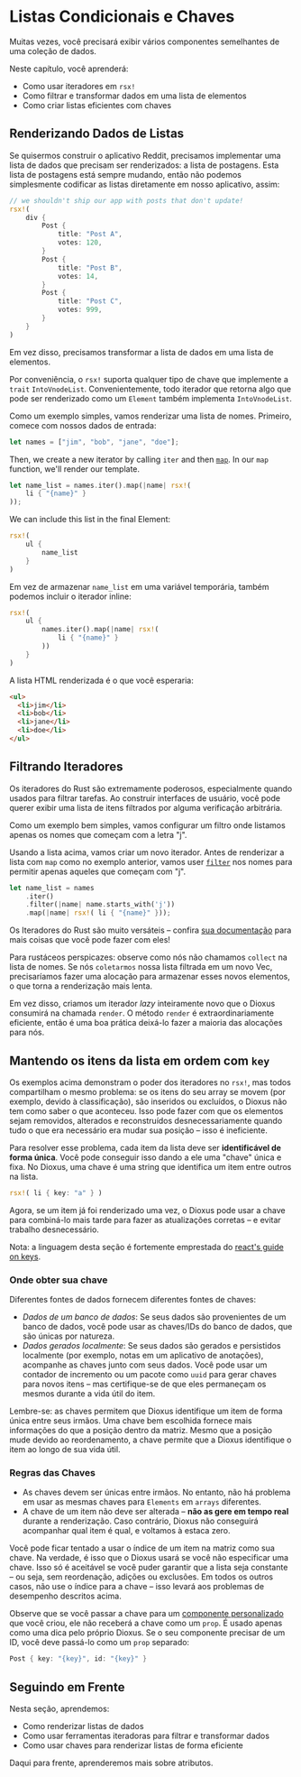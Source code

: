 # Listas Condicionais e Chaves

Muitas vezes, você precisará exibir vários componentes semelhantes de uma coleção de dados.

Neste capítulo, você aprenderá:

- Como usar iteradores em `rsx!`
- Como filtrar e transformar dados em uma lista de elementos
- Como criar listas eficientes com chaves

## Renderizando Dados de Listas

Se quisermos construir o aplicativo Reddit, precisamos implementar uma lista de dados que precisam ser renderizados: a lista de postagens. Esta lista de postagens está sempre mudando, então não podemos simplesmente codificar as listas diretamente em nosso aplicativo, assim:

```rust
// we shouldn't ship our app with posts that don't update!
rsx!(
    div {
        Post {
            title: "Post A",
            votes: 120,
        }
        Post {
            title: "Post B",
            votes: 14,
        }
        Post {
            title: "Post C",
            votes: 999,
        }
    }
)
```

Em vez disso, precisamos transformar a lista de dados em uma lista de elementos.

Por conveniência, o `rsx!` suporta qualquer tipo de chave que implemente a `trait` `IntoVnodeList`. Convenientemente, todo iterador que retorna algo que pode ser renderizado como um `Element` também implementa `IntoVnodeList`.

Como um exemplo simples, vamos renderizar uma lista de nomes. Primeiro, comece com nossos dados de entrada:

```rust
let names = ["jim", "bob", "jane", "doe"];
```

Then, we create a new iterator by calling `iter` and then [`map`](https://doc.rust-lang.org/std/iter/trait.Iterator.html#method.map). In our `map` function, we'll render our template.

```rust
let name_list = names.iter().map(|name| rsx!(
    li { "{name}" }
));
```

We can include this list in the final Element:

```rust
rsx!(
    ul {
        name_list
    }
)
```

Em vez de armazenar `name_list` em uma variável temporária, também podemos incluir o iterador inline:

```rust
rsx!(
    ul {
        names.iter().map(|name| rsx!(
            li { "{name}" }
        ))
    }
)
```

A lista HTML renderizada é o que você esperaria:

```html
<ul>
  <li>jim</li>
  <li>bob</li>
  <li>jane</li>
  <li>doe</li>
</ul>
```

## Filtrando Iteradores

Os iteradores do Rust são extremamente poderosos, especialmente quando usados para filtrar tarefas. Ao construir interfaces de usuário, você pode querer exibir uma lista de itens filtrados por alguma verificação arbitrária.

Como um exemplo bem simples, vamos configurar um filtro onde listamos apenas os nomes que começam com a letra "j".

Usando a lista acima, vamos criar um novo iterador. Antes de renderizar a lista com `map` como no exemplo anterior, vamos user [`filter`](https://doc.rust-lang.org/std/iter/trait.Iterator.html#method.filter) nos nomes para permitir apenas aqueles que começam com "j".

```rust
let name_list = names
    .iter()
    .filter(|name| name.starts_with('j'))
    .map(|name| rsx!( li { "{name}" }));
```

Os Iteradores do Rust são muito versáteis – confira [sua documentação](https://doc.rust-lang.org/std/iter/trait.Iterator.html) para mais coisas que você pode fazer com eles!

Para rustáceos perspicazes: observe como nós não chamamos `collect` na lista de nomes. Se nós `coletarmos` nossa lista filtrada em um novo Vec, precisaríamos fazer uma alocação para armazenar esses novos elementos, o que torna a renderização mais lenta.

Em vez disso, criamos um iterador _lazy_ inteiramente novo que o Dioxus consumirá na chamada `render`. O método `render` é extraordinariamente eficiente, então é uma boa prática deixá-lo fazer a maioria das alocações para nós.

## Mantendo os itens da lista em ordem com `key`

Os exemplos acima demonstram o poder dos iteradores no `rsx!`, mas todos compartilham o mesmo problema: se os itens do seu array se movem (por exemplo, devido à classificação), são inseridos ou excluídos, o Dioxus não tem como saber o que aconteceu. Isso pode fazer com que os elementos sejam removidos, alterados e reconstruídos desnecessariamente quando tudo o que era necessário era mudar sua posição – isso é ineficiente.

Para resolver esse problema, cada item da lista deve ser **identificável de forma única**. Você pode conseguir isso dando a ele uma "chave" única e fixa. No Dioxus, uma chave é uma string que identifica um item entre outros na lista.

```rust
rsx!( li { key: "a" } )
```

Agora, se um item já foi renderizado uma vez, o Dioxus pode usar a chave para combiná-lo mais tarde para fazer as atualizações corretas – e evitar trabalho desnecessário.

Nota: a linguagem desta seção é fortemente emprestada do [react's guide on keys](https://reactjs.org/docs/lists-and-keys.html).

### Onde obter sua chave

Diferentes fontes de dados fornecem diferentes fontes de chaves:

- _Dados de um banco de dados_: Se seus dados são provenientes de um banco de dados, você pode usar as chaves/IDs do banco de dados, que são únicas por natureza.
- _Dados gerados localmente_: Se seus dados são gerados e persistidos localmente (por exemplo, notas em um aplicativo de anotações), acompanhe as chaves junto com seus dados. Você pode usar um contador de incremento ou um pacote como `uuid` para gerar chaves para novos itens – mas certifique-se de que eles permaneçam os mesmos durante a vida útil do item.

Lembre-se: as chaves permitem que Dioxus identifique um item de forma única entre seus irmãos. Uma chave bem escolhida fornece mais informações do que a posição dentro da matriz. Mesmo que a posição mude devido ao reordenamento, a chave permite que a Dioxus identifique o item ao longo de sua vida útil.

### Regras das Chaves

- As chaves devem ser únicas entre irmãos. No entanto, não há problema em usar as mesmas chaves para `Elements` em `arrays` diferentes.
- A chave de um item não deve ser alterada – **não as gere em tempo real** durante a renderização. Caso contrário, Dioxus não conseguirá acompanhar qual item é qual, e voltamos à estaca zero.

Você pode ficar tentado a usar o índice de um item na matriz como sua chave. Na verdade, é isso que o Dioxus usará se você não especificar uma chave. Isso só é aceitável se você puder garantir que a lista seja constante – ou seja, sem reordenação, adições ou exclusões. Em todos os outros casos, não use o índice para a chave – isso levará aos problemas de desempenho descritos acima.

Observe que se você passar a chave para um [componente personalizado](../components/index.md) que você criou, ele não receberá a chave como um `prop`. É usado apenas como uma dica pelo próprio Dioxus. Se o seu componente precisar de um ID, você deve passá-lo como um `prop` separado:

```rust
Post { key: "{key}", id: "{key}" }
```

## Seguindo em Frente

Nesta seção, aprendemos:

- Como renderizar listas de dados
- Como usar ferramentas iteradoras para filtrar e transformar dados
- Como usar chaves para renderizar listas de forma eficiente

Daqui para frente, aprenderemos mais sobre atributos.
